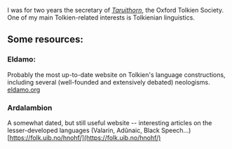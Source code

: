 I was for two years the secretary of [*Taruithorn*](https://users.ox.ac.uk/~tolksoc/), the Oxford Tolkien Society.
One of my main Tolkien-related interests is Tolkienian linguistics.

## Some resources:

### Eldamo:
Probably the most up-to-date website on Tolkien's language constructions, including several (well-founded and extensively debated) neologisms.
[eldamo.org](eldamo.org)

### Ardalambion
A somewhat dated, but still useful website -- interesting articles on the lesser-developed languages (Valarin, Adûnaic, Black Speech...)
[https://folk.uib.no/hnohf/](https://folk.uib.no/hnohf/)

